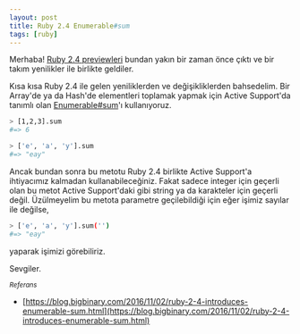```yaml
---
layout: post
title: Ruby 2.4 Enumerable#sum
tags: [ruby]
---
```


Merhaba! [Ruby 2.4 previewleri](https://www.ruby-lang.org/en/news/2016/09/08/ruby-2-4-0-preview2-released/) bundan yakın bir zaman önce çıktı ve bir takım yenilikler ile birlikte geldiler.

Kısa kısa Ruby 2.4 ile gelen yeniliklerden ve değişikliklerden bahsedelim. Bir Array'de ya da Hash'de elementleri toplamak yapmak için Active Support'da tanımlı olan [Enumerable#sum](https://github.com/rails/rails/blob/3d716b9e66e334c113c98fb3fc4bcf8a945b93a1/activesupport/lib/active_support/core_ext/enumerable.rb#L2-L27)'ı kullanıyoruz.

```bash
> [1,2,3].sum
#=> 6

> ['e', 'a', 'y'].sum
#=> "eay"
```

Ancak bundan sonra bu metotu Ruby 2.4 birlikte Active Support'a ihtiyacımız kalmadan kullanabileceğiniz. Fakat sadece integer için geçerli olan bu metot Active Support'daki gibi string ya da karakteler için geçerli değil. Üzülmeyelim bu metota parametre geçilebildiği için eğer işimiz sayılar ile değilse,

```bash
> ['e', 'a', 'y'].sum('')
#=> "eay"
```

yaparak işimizi görebiliriz.

Sevgiler.


<small>*Referans*</small>

* [https://blog.bigbinary.com/2016/11/02/ruby-2-4-introduces-enumerable-sum.html](https://blog.bigbinary.com/2016/11/02/ruby-2-4-introduces-enumerable-sum.html)
